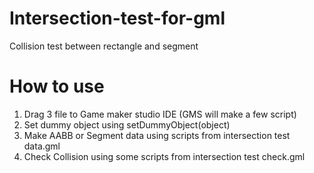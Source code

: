 # Intersection-test-for-gml
Collision test between rectangle and segment

# How to use
1. Drag 3 file to Game maker studio IDE (GMS will make a few script)
2. Set dummy object using setDummyObject(object)
3. Make AABB or Segment data using scripts from intersection test data.gml
4. Check Collision using some scripts from intersection test check.gml
